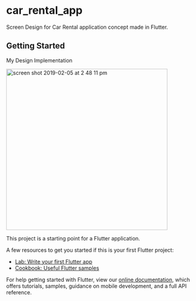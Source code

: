 # car_rental_app

Screen Design for Car Rental application concept made in Flutter.

## Getting Started

My Design Implementation

<img width="430" alt="screen shot 2019-02-05 at 2 48 11 pm" src="https://user-images.githubusercontent.com/29778659/52266114-5ff07b00-2957-11e9-874c-58cd7fe773ed.png">

This project is a starting point for a Flutter application.

A few resources to get you started if this is your first Flutter project:

- [Lab: Write your first Flutter app](https://flutter.io/docs/get-started/codelab)
- [Cookbook: Useful Flutter samples](https://flutter.io/docs/cookbook)

For help getting started with Flutter, view our 
[online documentation](https://flutter.io/docs), which offers tutorials, 
samples, guidance on mobile development, and a full API reference.
